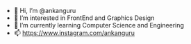 - 👋 Hi, I’m @ankanguru
- 👀 I’m interested in FrontEnd and Graphics Design
- 🌱 I’m currently learning Computer Science and Engineering
- 📫 https://www.instagram.com/ankanguru

<!---
ankanguru/ankanguru is a ✨ special ✨ repository because its `README.md` (this file) appears on your GitHub profile.
You can click the Preview link to take a look at your changes.
--->
